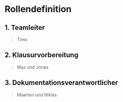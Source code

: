 # Rollendefinition

## 1. Teamleiter
> Timo

## 2. Klausurvorbereitung
> Max und Jonas

## 3. Dokumentationsverantwortlicher 
> Maarten und Niklas
